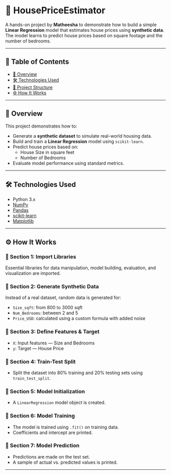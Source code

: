 # 🧠 HousePriceEstimator

A hands-on project by **Matheesha** to demonstrate how to build a simple **Linear Regression** model that estimates house prices using **synthetic data**. The model learns to predict house prices based on square footage and the number of bedrooms.

---

## 📌 Table of Contents

- [📖 Overview](#-overview)
- [🛠️ Technologies Used](#-technologies-used)
- [📁 Project Structure](#-project-structure)
- [⚙️ How It Works](#-how-it-works)



---

## 📖 Overview

This project demonstrates how to:
- Generate a **synthetic dataset** to simulate real-world housing data.
- Build and train a **Linear Regression** model using `scikit-learn`.
- Predict house prices based on:
  - House Size in square feet
  - Number of Bedrooms
- Evaluate model performance using standard metrics.

---

## 🛠️ Technologies Used

- Python 3.x
- [NumPy](https://numpy.org/)
- [Pandas](https://pandas.pydata.org/)
- [scikit-learn](https://scikit-learn.org/)
- [Matplotlib](https://matplotlib.org/)

---



## ⚙️ How It Works

### 🔹 Section 1: Import Libraries
Essential libraries for data manipulation, model building, evaluation, and visualization are imported.

### 🔹 Section 2: Generate Synthetic Data
Instead of a real dataset, random data is generated for:
- `Size_sqft`: from 800 to 3000 sqft
- `Num_Bedrooms`: between 2 and 5
- `Price_USD`: calculated using a custom formula with added noise

### 🔹 Section 3: Define Features & Target
- `X`: Input features — Size and Bedrooms
- `y`: Target — House Price

### 🔹 Section 4: Train-Test Split
- Split the dataset into 80% training and 20% testing sets using `train_test_split`.

### 🔹 Section 5: Model Initialization
- A `LinearRegression` model object is created.

### 🔹 Section 6: Model Training
- The model is trained using `.fit()` on training data.
- Coefficients and intercept are printed.

### 🔹 Section 7: Model Prediction
- Predictions are made on the test set.
- A sample of actual vs. predicted values is printed.

---



